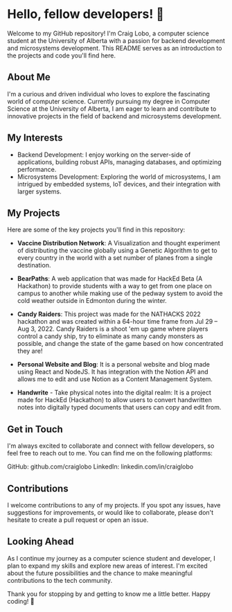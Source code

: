 # Hello, fellow developers! 👋

Welcome to my GitHub repository! I'm Craig Lobo, a computer science student at the University of Alberta with a passion for backend development and microsystems development. This README serves as an introduction to the projects and code you'll find here.

## About Me
I'm a curious and driven individual who loves to explore the fascinating world of computer science. Currently pursuing my degree in Computer Science at the University of Alberta, I am eager to learn and contribute to innovative projects in the field of backend and microsystems development.

## My Interests
- Backend Development: I enjoy working on the server-side of applications, building robust APIs, managing databases, and optimizing performance.
- Microsystems Development: Exploring the world of microsystems, I am intrigued by embedded systems, IoT devices, and their integration with larger systems.

## My Projects
Here are some of the key projects you'll find in this repository:

- **Vaccine Distribution Network**: A Visualization and thought experiment of distributing the vaccine globally using a Genetic Algorithm to get to every country in the world with a set number of planes from a single destination.

- **BearPaths**: A web application that was made for HackEd Beta (A Hackathon) to provide students with a way to get from one place on campus to another while making use of the pedway system to avoid the cold weather outside in Edmonton during the winter.

- **Candy Raiders**: This project was made for the NATHACKS 2022 hackathon and was created within a 64-hour time frame from Jul 29 – Aug 3, 2022. Candy Raiders is a shoot 'em up game where players control a candy ship, try to eliminate as many candy monsters as possible, and change the state of the game based on how concentrated they are!

- **Personal Website and Blog**: It is a personal website and blog made using React and NodeJS. It has integration with the Notion API and allows me to edit and use Notion as a Content Management System.

- **Handwrite** - Take physical notes into the digital realm: It is a project made for HackEd (Hackathon) to allow users to convert handwritten notes into digitally typed documents that users can copy and edit from.

## Get in Touch
I'm always excited to collaborate and connect with fellow developers, so feel free to reach out to me. You can find me on the following platforms:

GitHub: github.com/craiglobo
LinkedIn: linkedin.com/in/craiglobo

## Contributions
I welcome contributions to any of my projects. If you spot any issues, have suggestions for improvements, or would like to collaborate, please don't hesitate to create a pull request or open an issue.

## Looking Ahead
As I continue my journey as a computer science student and developer, I plan to expand my skills and explore new areas of interest. I'm excited about the future possibilities and the chance to make meaningful contributions to the tech community.

Thank you for stopping by and getting to know me a little better. Happy coding! 🚀
<!---
craiglobo1/craiglobo1 is a ✨ special ✨ repository because its `README.md` (this file) appears on your GitHub profile.
You can click the Preview link to take a look at your changes.
--->
